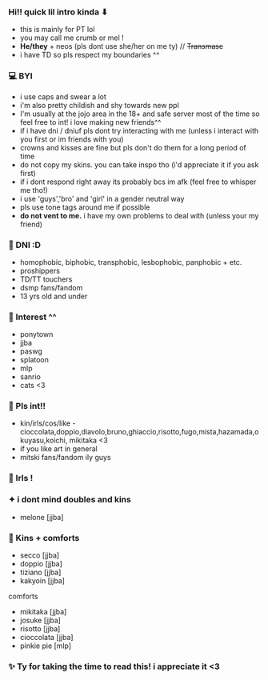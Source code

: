 ### Hi!! quick lil intro kinda ⬇︎

-  this is mainly for PT lol
- you may call me crumb or mel !
- **He/they** + neos (pls dont use she/her on me ty) // ~~Transmasc~~
- i have TD so pls respect my boundaries ^^

### 💻 BYI
- i use caps and swear a lot
- i'm also pretty childish and shy towards new ppl
- I'm usually at the jojo area in the 18+ and safe server most of the time so feel free to int! i love making new friends^^
- if i have dni / dniuf pls dont try interacting with me (unless i interact with you first or im friends with you)
- crowns and kisses are fine but pls don't do them for a long period of time
- do not copy my skins. you can take inspo tho (i'd appreciate it if you ask first)
- if i dont respond right away its probably bcs im afk (feel free to whisper me tho!)
- i use 'guys','bro' and 'girl' in a gender neutral way
- pls use tone tags around me if possible
- **do not vent to me.** i have my own problems to deal with (unless your my friend)

### 👾 DNI :D
-  homophobic, biphobic, transphobic, lesbophobic, panphobic + etc.
- proshippers
- TD/TT touchers
- dsmp fans/fandom
- 13 yrs old and under

### 🎲 Interest ^^
- ponytown
- jjba
- paswg
- splatoon
- mlp
- sanrio
- cats <3
### 💫 Pls int!!
- kin/irls/cos/like - cioccolata,doppio,diavolo,bruno,ghiaccio,risotto,fugo,mista,hazamada,okuyasu,koichi, mikitaka <3
- if you like art in general
- mitski fans/fandom ily guys

### 💖 Irls !
### ✦  i dont mind doubles and kins
- melone [jjba]

### 🍉 Kins + comforts
- secco [jjba]
- doppio [jjba]
- tiziano [jjba]
- kakyoin [jjba]

comforts
- mikitaka [jjba]
- josuke [jjba]
- risotto [jjba]
- cioccolata [jjba] 
- pinkie pie [mlp]


### ✨ Ty for taking the time to read this! i appreciate it <3

